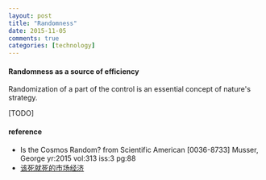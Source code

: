 ```yaml
---
layout: post
title: "Randomness"
date: 2015-11-05
comments: true
categories: [technology]
---
```

#### Randomness as a source of efficiency
Randomization of a part of the control is an essential concept of nature's strategy.

[TODO]

#### reference
* Is the Cosmos Random? from Scientific American [0036-8733] Musser, George yr:2015 vol:313 iss:3 pg:88
* [该死就死的市场经济](http://www.weibo.com/p/1001603833249125236809)
